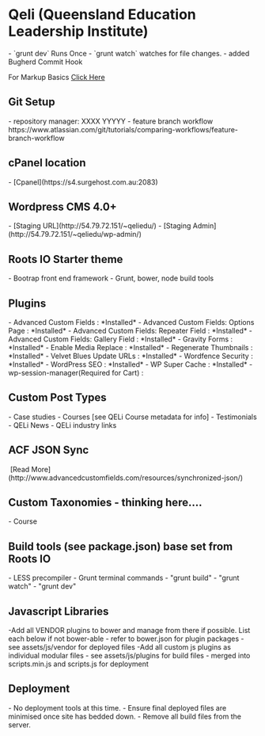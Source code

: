 <h1>Qeli (Queensland Education Leadership Institute)</h1>
- `grunt dev` Runs Once
- `grunt watch` watches for file changes.
- added Bugherd Commit Hook

For Markup Basics [Click Here](https://help.github.com/articles/markdown-basics/)

<h2>Git Setup</h2>
- repository manager: XXXX YYYYY
- feature branch workflow
https://www.atlassian.com/git/tutorials/comparing-workflows/feature-branch-workflow

<h2>cPanel location</h2>
- [Cpanel](https://s4.surgehost.com.au:2083)


<h2>Wordpress CMS 4.0+</h2>
- [Staging URL](http://54.79.72.151/~qeliedu/)
- [Staging Admin](http://54.79.72.151/~qeliedu/wp-admin/)

<h2>Roots IO Starter theme</h2>
- Bootrap front end framework
- Grunt, bower, node build tools

<h2>Plugins</h2>
- Advanced Custom Fields : *Installed*
- Advanced Custom Fields: Options Page : *Installed* 
- Advanced Custom Fields: Repeater Field : *Installed*
- Advanced Custom Fields: Gallery Field : *Installed*
- Gravity Forms : *Installed*
- Enable Media Replace : *Installed*
- Regenerate Thumbnails : *Installed*
- Velvet Blues Update URLs : *Installed*
- Wordfence Security : *Installed*
- WordPress SEO : *Installed*
- WP Super Cache : *Installed*
- wp-session-manager(Required for Cart) : 

<h2>Custom Post Types</h2>
- Case studies
- Courses [see QELi Course metadata for info]
- Testimonials
- QELi News
- QELi industry links

<h2>ACF JSON Sync</h2>
<img src="http://www.advancedcustomfields.com/wp-content/uploads/2014/12/acf-pro-sync-available.png" alt="">
[Read More](http://www.advancedcustomfields.com/resources/synchronized-json/)

<h2>Custom Taxonomies - thinking here....</h2>
- Course

<h2>Build tools (see package.json) base set from Roots IO</h2>
- LESS precompiler
- Grunt terminal commands
	- "grunt build"
	- "grunt watch"
	- "grunt dev"

<h2>Javascript Libraries</h2>
-Add all VENDOR plugins to bower and manage from there if possible. List each below if not bower-able
	- refer to bower.json for plugin packages
	- see assets/js/vendor for deployed files
-Add all custom js plugins as individual modular files
	- see assets/js/plugins for build files
	- merged into scripts.min.js and scripts.js for deployment

<h2>Deployment</h2>
- No deployment tools at this time.
- Ensure final deployed files are minimised once site has bedded down.
- Remove all build files from the server.